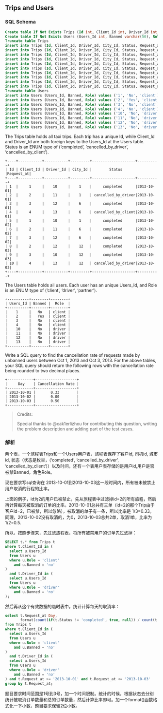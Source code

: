 ## Trips and Users

### SQL Schema
```sql
Create table If Not Exists Trips (Id int, Client_Id int, Driver_Id int, City_Id int, Status ENUM('completed', 'cancelled_by_driver', 'cancelled_by_client'), Request_at varchar(50))
Create table If Not Exists Users (Users_Id int, Banned varchar(50), Role ENUM('client', 'driver', 'partner'))
Truncate table Trips
insert into Trips (Id, Client_Id, Driver_Id, City_Id, Status, Request_at) values ('1', '1', '10', '1', 'completed', '2013-10-01')
insert into Trips (Id, Client_Id, Driver_Id, City_Id, Status, Request_at) values ('2', '2', '11', '1', 'cancelled_by_driver', '2013-10-01')
insert into Trips (Id, Client_Id, Driver_Id, City_Id, Status, Request_at) values ('3', '3', '12', '6', 'completed', '2013-10-01')
insert into Trips (Id, Client_Id, Driver_Id, City_Id, Status, Request_at) values ('4', '4', '13', '6', 'cancelled_by_client', '2013-10-01')
insert into Trips (Id, Client_Id, Driver_Id, City_Id, Status, Request_at) values ('5', '1', '10', '1', 'completed', '2013-10-02')
insert into Trips (Id, Client_Id, Driver_Id, City_Id, Status, Request_at) values ('6', '2', '11', '6', 'completed', '2013-10-02')
insert into Trips (Id, Client_Id, Driver_Id, City_Id, Status, Request_at) values ('7', '3', '12', '6', 'completed', '2013-10-02')
insert into Trips (Id, Client_Id, Driver_Id, City_Id, Status, Request_at) values ('8', '2', '12', '12', 'completed', '2013-10-03')
insert into Trips (Id, Client_Id, Driver_Id, City_Id, Status, Request_at) values ('9', '3', '10', '12', 'completed', '2013-10-03')
insert into Trips (Id, Client_Id, Driver_Id, City_Id, Status, Request_at) values ('10', '4', '13', '12', 'cancelled_by_driver', '2013-10-03')
Truncate table Users
insert into Users (Users_Id, Banned, Role) values ('1', 'No', 'client')
insert into Users (Users_Id, Banned, Role) values ('2', 'Yes', 'client')
insert into Users (Users_Id, Banned, Role) values ('3', 'No', 'client')
insert into Users (Users_Id, Banned, Role) values ('4', 'No', 'client')
insert into Users (Users_Id, Banned, Role) values ('10', 'No', 'driver')
insert into Users (Users_Id, Banned, Role) values ('11', 'No', 'driver')
insert into Users (Users_Id, Banned, Role) values ('12', 'No', 'driver')
insert into Users (Users_Id, Banned, Role) values ('13', 'No', 'driver')
```

The Trips table holds all taxi trips. Each trip has a unique Id, while Client_Id and Driver_Id are both foreign keys to the Users_Id at the Users table. Status is an ENUM type of (‘completed’, ‘cancelled_by_driver’, ‘cancelled_by_client’).

```
+----+-----------+-----------+---------+--------------------+----------+
| Id | Client_Id | Driver_Id | City_Id |        Status      |Request_at|
+----+-----------+-----------+---------+--------------------+----------+
| 1  |     1     |    10     |    1    |     completed      |2013-10-01|
| 2  |     2     |    11     |    1    | cancelled_by_driver|2013-10-01|
| 3  |     3     |    12     |    6    |     completed      |2013-10-01|
| 4  |     4     |    13     |    6    | cancelled_by_client|2013-10-01|
| 5  |     1     |    10     |    1    |     completed      |2013-10-02|
| 6  |     2     |    11     |    6    |     completed      |2013-10-02|
| 7  |     3     |    12     |    6    |     completed      |2013-10-02|
| 8  |     2     |    12     |    12   |     completed      |2013-10-03|
| 9  |     3     |    10     |    12   |     completed      |2013-10-03| 
| 10 |     4     |    13     |    12   | cancelled_by_driver|2013-10-03|
+----+-----------+-----------+---------+--------------------+----------+
```

The Users table holds all users. Each user has an unique Users_Id, and Role is an ENUM type of (‘client’, ‘driver’, ‘partner’).

```
+----------+--------+--------+
| Users_Id | Banned |  Role  |
+----------+--------+--------+
|    1     |   No   | client |
|    2     |   Yes  | client |
|    3     |   No   | client |
|    4     |   No   | client |
|    10    |   No   | driver |
|    11    |   No   | driver |
|    12    |   No   | driver |
|    13    |   No   | driver |
+----------+--------+--------+
```

Write a SQL query to find the cancellation rate of requests made by unbanned users between Oct 1, 2013 and Oct 3, 2013. For the above tables, your SQL query should return the following rows with the cancellation rate being rounded to two decimal places.

```
+------------+-------------------+
|     Day    | Cancellation Rate |
+------------+-------------------+
| 2013-10-01 |       0.33        |
| 2013-10-02 |       0.00        |
| 2013-10-03 |       0.50        |
+------------+-------------------+
```

> Credits:
>
> Special thanks to @cak1erlizhou for contributing this question, writing the problem description and adding part of the test cases.

### 解析
两个表，一个旅程表Trips和一个Users用户表，旅程表保存了客户id, 司机id, 城市id, 状态（状态是枚举，(‘completed’, ‘cancelled_by_driver’, ‘cancelled_by_client’)）以及时间，还有一个表用户表存储的是用户id,用户是否被禁Banned，角色Role。

现在要求写sql查询在 2013-10-01到2013-10-03这一段时间内，所有被未被禁止用户取消的行程的比率。

上面的例子，id为2的用户已被禁止，先从旅程表中过滤掉id=2的所有旅程，然后再计算每天被取消的订单的比率。2013-10-01总共有三单（id=2的那个Trip由于客户id=2，已被禁，所以忽略），被取消的单子有一条，所以比率是 1/3=0.33。同理，2013-10-02没有取消的，为0，2013-10-03总共2单，取消1单，比率为 1/2=0.5.


所以，按照步骤来，先过滤旅程表，将所有被禁用户的订单先过滤掉：

```sql
SELECT t.* from Trips t
where t.Client_Id in (
  select u.Users_Id
  from Users u
  where u.Role = 'client'
    and u.Banned = 'no'
)
  and t.Driver_Id in (
  select u.Users_Id
  from Users u
  where u.Role = 'driver'
    and u.Banned = 'no'
);
```

然后再从这个有效数据的临时表中，统计计算每天的取消率：

```sql
select t.Request_at Day,
       format(count(if(t.Status != 'completed', true, null)) / count(t.id), 2) + 0 as `Cancellation Rate`
from Trips t
where t.Client_Id in (
  select u.Users_Id
  from Users u
  where u.Role = 'client'
    and u.Banned = 'no'
)
  and t.Driver_Id in (
  select u.Users_Id
  from Users u
  where u.Role = 'driver'
    and u.Banned = 'no'
) and t.Request_at >= '2013-10-01' and t.Request_at <= '2013-10-03'
group by t.Request_at;
```

题目要求时间范围是1号到3号，加一个时间限制。统计的时候，根据状态去分别统计被取消订单数量和总的订单数量，然后计算比率即可。加一个format()函数格式化一下小数，题目要求保留2位小数。